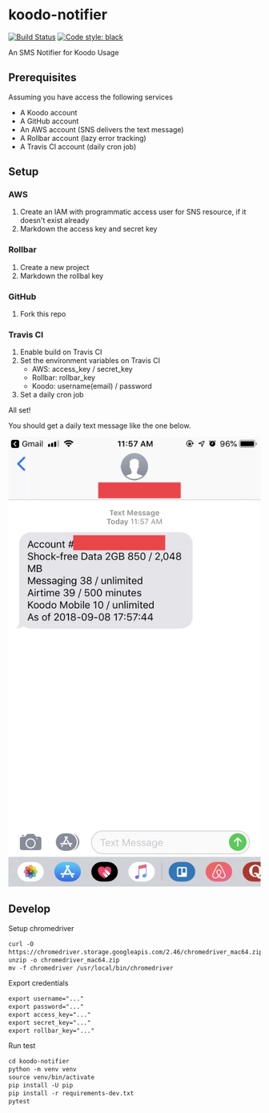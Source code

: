 # koodo-notifier

[![Build Status](https://travis-ci.org/zehengl/koodo-notifier.svg?branch=master)](https://travis-ci.org/zehengl/koodo-notifier)
[![Code style: black](https://img.shields.io/badge/code%20style-black-000000.svg)](https://github.com/ambv/black)

An SMS Notifier for Koodo Usage

## Prerequisites

Assuming you have access the following services

- A Koodo account
- A GitHub account
- An AWS account (SNS delivers the text message)
- A Rollbar account (lazy error tracking)
- A Travis CI account (daily cron job)

## Setup

### AWS

1. Create an IAM with programmatic access user for SNS resource, if it doesn't exist already
2. Markdown the access key and secret key

### Rollbar

1. Create a new project
2. Markdown the rollbal key

### GitHub

1. Fork this repo

### Travis CI

1. Enable build on Travis CI
2. Set the environment variables on Travis CI
   - AWS: access_key / secret_key
   - Rollbar: rollbar_key
   - Koodo: username(email) / password
3. Set a daily cron job

All set!

You should get a daily text message like the one below.

![example](https://github.com/zehengl/koodo-notifier/blob/master/example.jpg)

## Develop

Setup chromedriver

    curl -O https://chromedriver.storage.googleapis.com/2.46/chromedriver_mac64.zip
    unzip -o chromedriver_mac64.zip
    mv -f chromedriver /usr/local/bin/chromedriver

Export credentials

    export username="..."
    export password="..."
    export access_key="..."
    export secret_key="..."
    export rollbar_key="..."

Run test

    cd koodo-notifier
    python -m venv venv
    source venv/bin/activate
    pip install -U pip
    pip install -r requirements-dev.txt
    pytest
